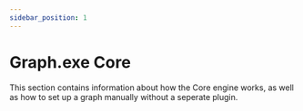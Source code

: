 ```yaml
---
sidebar_position: 1
---
```


# Graph.exe Core

This section contains information about how the Core engine works, as well as how to set up a graph manually without a seperate plugin.